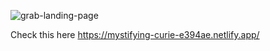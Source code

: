 ![grab-landing-page](https://github.com/dsnehasish74/Covid-Visual/blob/master/src/20201019_140124.gif)

Check this here https://mystifying-curie-e394ae.netlify.app/
